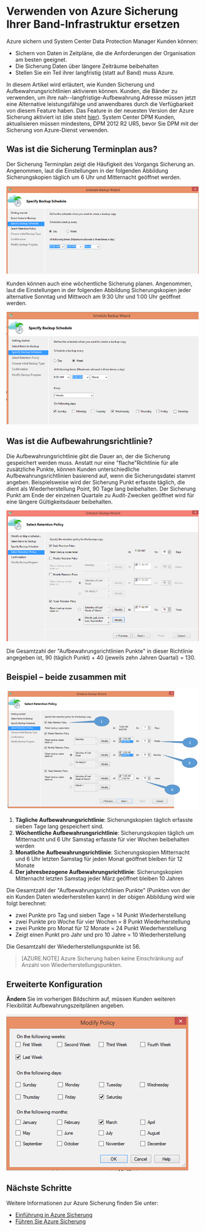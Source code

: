 <properties
   pageTitle="Azure Sicherung Ihrer Band-Infrastruktur ersetzen verwenden | Microsoft Azure"
   description="Hier erfahren Sie, wie Azure Sicherung Band-ähnliche Semantik, die wodurch Sie zum Sichern und Wiederherstellen von Daten in Azure"
   services="backup"
   documentationCenter=""
   authors="trinadhk"
   manager="vijayts"
   editor=""/>
<tags
   ms.service="backup"
   ms.devlang="na"
   ms.topic="article"
   ms.tgt_pltfrm="na"
   ms.workload="storage-backup-recovery"
   ms.date="09/27/2016"
   ms.author="jimpark;trinadhk;markgal"/>

# <a name="use-azure-backup-to-replace-your-tape-infrastructure"></a>Verwenden von Azure Sicherung Ihrer Band-Infrastruktur ersetzen

Azure sichern und System Center Data Protection Manager Kunden können:

- Sichern von Daten in Zeitpläne, die die Anforderungen der Organisation am besten geeignet.
- Die Sicherung Daten über längere Zeiträume beibehalten
- Stellen Sie ein Teil ihrer langfristig (statt auf Band) muss Azure.

In diesem Artikel wird erläutert, wie Kunden Sicherung und Aufbewahrungsrichtlinien aktivieren können. Kunden, die Bänder zu verwenden, um ihre nah--langfristige-Aufbewahrung Adresse müssen jetzt eine Alternative leistungsfähige und anwendbares durch die Verfügbarkeit von diesem Feature haben. Das Feature in der neuesten Version der Azure Sicherung aktiviert ist (die steht [hier](http://aka.ms/azurebackup_agent)). System Center DPM Kunden, aktualisieren müssen mindestens, DPM 2012 R2 UR5, bevor Sie DPM mit der Sicherung von Azure-Dienst verwenden.

## <a name="what-is-the-backup-schedule"></a>Was ist die Sicherung Terminplan aus?
Der Sicherung Terminplan zeigt die Häufigkeit des Vorgangs Sicherung an. Angenommen, laut die Einstellungen in der folgenden Abbildung Sicherungskopien täglich um 6 Uhr und Mitternacht geöffnet werden.

![Tagesplan](./media/backup-azure-backup-cloud-as-tape/dailybackupschedule.png)

Kunden können auch eine wöchentliche Sicherung planen. Angenommen, laut die Einstellungen in der folgenden Abbildung Sicherungskopien jeder alternative Sonntag und Mittwoch am 9:30 Uhr und 1:00 Uhr geöffnet werden.

![Wöchentlicher Zeitplan](./media/backup-azure-backup-cloud-as-tape/weeklybackupschedule.png)

## <a name="what-is-the-retention-policy"></a>Was ist die Aufbewahrungsrichtlinie?
Die Aufbewahrungsrichtlinie gibt die Dauer an, der die Sicherung gespeichert werden muss. Anstatt nur eine "flache"Richtlinie für alle zusätzliche Punkte, können Kunden unterschiedliche Aufbewahrungsrichtlinien basierend auf, wenn die Sicherungsdatei stammt angeben. Beispielsweise wird der Sicherung Punkt erfasste täglich, die dient als Wiederherstellung Point, 90 Tage lang beibehalten. Der Sicherung Punkt am Ende der einzelnen Quartale zu Audit-Zwecken geöffnet wird für eine längere Gültigkeitsdauer beibehalten.

![Aufbewahrungsrichtlinie](./media/backup-azure-backup-cloud-as-tape/retentionpolicy.png)

Die Gesamtzahl der "Aufbewahrungsrichtlinien Punkte" in dieser Richtlinie angegeben ist, 90 (täglich Punkt) + 40 (jeweils zehn Jahren Quartal) = 130.

## <a name="example--putting-both-together"></a>Beispiel – beide zusammen mit

![Beispiel für Bildschirm](./media/backup-azure-backup-cloud-as-tape/samplescreen.png)

1. **Tägliche Aufbewahrungsrichtlinie**: Sicherungskopien täglich erfasste sieben Tage lang gespeichert sind.
2. **Wöchentliche Aufbewahrungsrichtlinie**: Sicherungskopien täglich um Mitternacht und 6 Uhr Samstag erfasste für vier Wochen beibehalten werden
3. **Monatliche Aufbewahrungsrichtlinie**: Sicherungskopien Mitternacht und 6 Uhr letzten Samstag für jeden Monat geöffnet bleiben für 12 Monate
4. **Der jahresbezogene Aufbewahrungsrichtlinie**: Sicherungskopien Mitternacht letzten Samstag jeder März geöffnet bleiben 10 Jahren

Die Gesamtzahl der "Aufbewahrungsrichtlinien Punkte" (Punkten von der ein Kunden Daten wiederherstellen kann) in der obigen Abbildung wird wie folgt berechnet:

- zwei Punkte pro Tag und sieben Tage = 14 Punkt Wiederherstellung
- zwei Punkte pro Woche für vier Wochen = 8 Punkt Wiederherstellung
- zwei Punkte pro Monat für 12 Monate = 24 Punkt Wiederherstellung
- Zeigt einen Punkt pro Jahr und pro 10 Jahre = 10 Wiederherstellung

Die Gesamtzahl der Wiederherstellungspunkte ist 56.

> [AZURE.NOTE] Azure Sicherung haben keine Einschränkung auf Anzahl von Wiederherstellungspunkten.

## <a name="advanced-configuration"></a>Erweiterte Konfiguration
**Ändern** Sie im vorherigen Bildschirm auf, müssen Kunden weiteren Flexibilität Aufbewahrungszeitplänen angeben.

![Ändern](./media/backup-azure-backup-cloud-as-tape/modify.png)

## <a name="next-steps"></a>Nächste Schritte
Weitere Informationen zur Azure Sicherung finden Sie unter:

- [Einführung in Azure Sicherung](backup-introduction-to-azure-backup.md)
- [Führen Sie Azure Sicherung](backup-try-azure-backup-in-10-mins.md)
